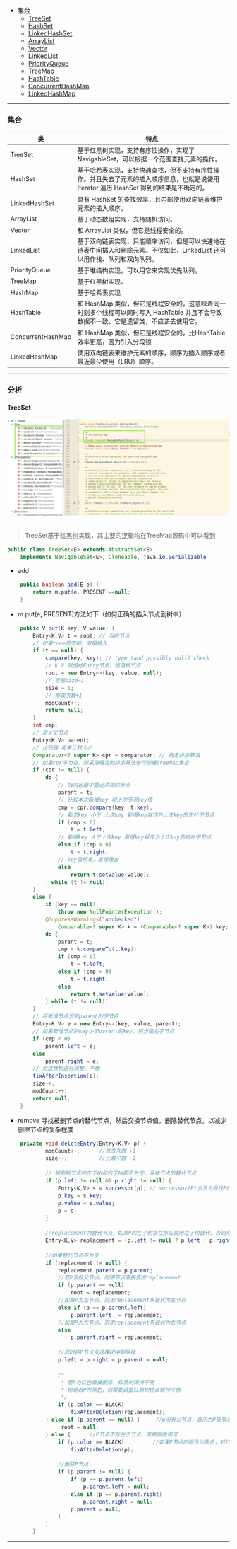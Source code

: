 * [集合](#集合)
    * [TreeSet](#TreeSet)
    * [HashSet](#HashSet)
    * [LinkedHashSet](#LinkedHashSet)
    * [ArrayList](#ArrayList)
    * [Vector](#Vector)
    * [LinkedList](#LinkedList)
    * [PriorityQueue](#PriorityQueue)
    * [TreeMap](#TreeMap)
    * [HashTable](#HashTable)
    * [ConcurrentHashMap](#ConcurrentHashMap)
    * [LinkedHashMap](#LinkedHashMap)

---

### 集合
类|特点
---|---
TreeSet|基于红黑树实现，支持有序性操作，实现了NavigableSet，可以根据一个范围查找元素的操作。
HashSet|基于哈希表实现，支持快速查找，但不支持有序性操作。并且失去了元素的插入顺序信息，也就是说使用 Iterator 遍历 HashSet 得到的结果是不确定的。
LinkedHashSet|具有 HashSet 的查找效率，且内部使用双向链表维护元素的插入顺序。
ArrayList|基于动态数组实现，支持随机访问。
Vector|和 ArrayList 类似，但它是线程安全的。
LinkedList|基于双向链表实现，只能顺序访问，但是可以快速地在链表中间插入和删除元素。不仅如此，LinkedList 还可以用作栈、队列和双向队列。
PriorityQueue|基于堆结构实现，可以用它来实现优先队列。
TreeMap|基于红黑树实现。
HashMap|基于哈希表实现
HashTable|和 HashMap 类似，但它是线程安全的，这意味着同一时刻多个线程可以同时写入 HashTable 并且不会导致数据不一致。它是遗留类，不应该去使用它。
ConcurrentHashMap|和 HashMap 类似，但它是线程安全的，比HashTable效率更高，因为引入分段锁
LinkedHashMap|使用双向链表来维护元素的顺序，顺序为插入顺序或者最近最少使用（LRU）顺序。

---

### 分析
#### TreeSet
<div align="center"> <img src="../../images/treeSet.png"/> </div><br>

> TreeSet基于红黑树实现，其主要的逻辑均在TreeMap源码中可以看到
```java
public class TreeSet<E> extends AbstractSet<E>
    implements NavigableSet<E>, Cloneable, java.io.Serializable
```
- add
```java
    public boolean add(E e) {
        return m.put(e, PRESENT)==null;
    }
```
- m.put(e, PRESENT)方法如下（如何正确的插入节点到树中）
```java
    public V put(K key, V value) {
        Entry<K,V> t = root; // 当前节点
        // 如果tree是空树，直接插入
        if (t == null) {
            compare(key, key); // type (and possibly null) check
            // K V 赋值给Entry节点，赋值根节点
            root = new Entry<>(key, value, null);
            // 容器size=1
            size = 1;
            // 修改次数+1
            modCount++;
            return null;
        }
        int cmp;
        // 定义父节点
        Entry<K,V> parent;
        // 比较器 用来比较大小
        Comparator<? super K> cpr = comparator; // 指定排序算法
        // 如果cpr不为空，则采用既定的排序算法进行创建TreeMap集合
        if (cpr != null) {
            do {
                // 指向容器中最近添加的节点
                parent = t;
                // 比较本次新增key 和上次节点key值
                cmp = cpr.compare(key, t.key);
                // 新怎key 小于 上次key 新增key就作为上次key的左叶子节点
                if (cmp < 0)
                    t = t.left;
                // 新增key 大于上次key 新增key就作为上次key的右叶子节点
                else if (cmp > 0)
                    t = t.right;
                // key值相等，直接覆盖
                else
                    return t.setValue(value);
            } while (t != null);
        }
        else {
            if (key == null)
                throw new NullPointerException();
            @SuppressWarnings("unchecked")
                Comparable<? super K> k = (Comparable<? super K>) key;
            do {
                parent = t;
                cmp = k.compareTo(t.key);
                if (cmp < 0)
                    t = t.left;
                else if (cmp > 0)
                    t = t.right;
                else
                    return t.setValue(value);
            } while (t != null);
        }
        // 将新增节点当做parent的子节点
        Entry<K,V> e = new Entry<>(key, value, parent);
        // 如果新增节点的key小于parent的key，则当做左子节点
        if (cmp < 0)
            parent.left = e;
        else
            parent.right = e;
        // 对这棵树进行调整、平衡
        fixAfterInsertion(e);
        size++;
        modCount++;
        return null;
    }
```
- remove 寻找被删节点的替代节点，然后交换节点值，删除替代节点。以减少删除节点的复杂程度
```java
    private void deleteEntry(Entry<K,V> p) {
            modCount++;      //修改次数 +1
            size--;          //元素个数 -1

            // 被删除节点的左子树和右子树都不为空，寻找节点的替代节点
            if (p.left != null && p.right != null) {
                Entry<K,V> s = successor(p); // successor(P)方法为寻找P的替代节点。规则是右分支 最左边，或者 左分支最右边的节点
                p.key = s.key;
                p.value = s.value;
                p = s;
            }

            //replacement为替代节点，如果P的左子树存在那么就用左子树替代，否则用右子树替代
            Entry<K,V> replacement = (p.left != null ? p.left : p.right);

            //如果替代节点不为空
            if (replacement != null) {
                replacement.parent = p.parent;
                //若P没有父节点，则跟节点直接变成replacement
                if (p.parent == null)
                    root = replacement;
                //如果P为左节点，则用replacement来替代为左节点
                else if (p == p.parent.left)
                    p.parent.left  = replacement;
                //如果P为右节点，则用replacement来替代为右节点
                else
                    p.parent.right = replacement;

                //同时将P节点从这棵树中剔除掉
                p.left = p.right = p.parent = null;

                /*
                 * 若P为红色直接删除，红黑树保持平衡
                 * 但是若P为黑色，则需要调整红黑树使其保持平衡
                 */
                if (p.color == BLACK)
                    fixAfterDeletion(replacement);
            } else if (p.parent == null) {     //p没有父节点，表示为P根节点，直接删除即可
                 root = null;
            } else {      //P节点不存在子节点，直接删除即可
                if (p.color == BLACK)         //如果P节点的颜色为黑色，对红黑树进行调整
                    fixAfterDeletion(p);

                //删除P节点
                if (p.parent != null) {
                    if (p == p.parent.left)
                        p.parent.left = null;
                    else if (p == p.parent.right)
                        p.parent.right = null;
                    p.parent = null;
                }
            }
        }
```
---
